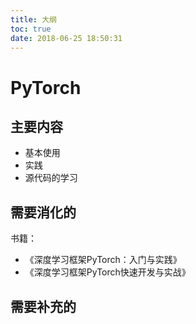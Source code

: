 ```yaml
---
title: 大纲
toc: true
date: 2018-06-25 18:50:31
---
```

# PyTorch


## 主要内容

- 基本使用
- 实践
- 源代码的学习


## 需要消化的

书籍：

- 《深度学习框架PyTorch：入门与实践》
- 《深度学习框架PyTorch快速开发与实战》

## 需要补充的
